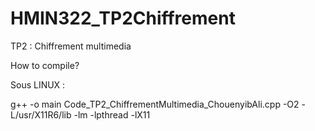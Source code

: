 # HMIN322_TP2Chiffrement
TP2 : Chiffrement multimedia 

How to compile?

Sous LINUX : 

g++ -o main Code_TP2_ChiffrementMultimedia_ChouenyibAli.cpp -O2 -L/usr/X11R6/lib -lm -lpthread -lX11 

